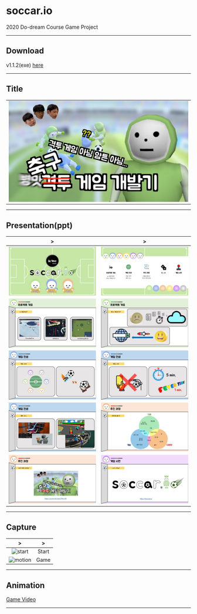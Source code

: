 # soccar.io

2020 Do-dream Course Game Project

---

## Download

v1.1.2(exe) [here](https://github.com/hyeonQyu/soccar/releases/tag/v1.1.2 "download")

---

## Title

|                              |
| :--------------------------: |
| ![title](./upload/title.jpg) |

---

## Presentation(ppt)

|                      >                      |                       >                       |
| :-----------------------------------------: | :-------------------------------------------: |
| ![slide1](./upload/ppt/slide1.jpg?raw=true) |  ![slide2](./upload/ppt/slide2.jpg?raw=true)  |
| ![slide3](./upload/ppt/slide3.jpg?raw=true) |  ![slide4](./upload/ppt/slide4.jpg?raw=true)  |
| ![slide5](./upload/ppt/slide5.jpg?raw=true) |  ![slide6](./upload/ppt/slide6.jpg?raw=true)  |
| ![slide7](./upload/ppt/slide7.jpg?raw=true) |  ![slide8](./upload/ppt/slide8.jpg?raw=true)  |
| ![slide9](./upload/ppt/slide9.jpg?raw=true) | ![slide10](./upload/ppt/slide10.jpg?raw=true) |

---

## Capture

|                    >                    |   >   |
| :-------------------------------------: | :---: |
|  ![start](./upload/start.gif?raw=true)  | Start |
| ![motion](./upload/motion.gif?raw=true) | Game  |

---

## Animation

[Game Video](https://youtu.be/bkpq1RDfrL4 "Game Video")

---
